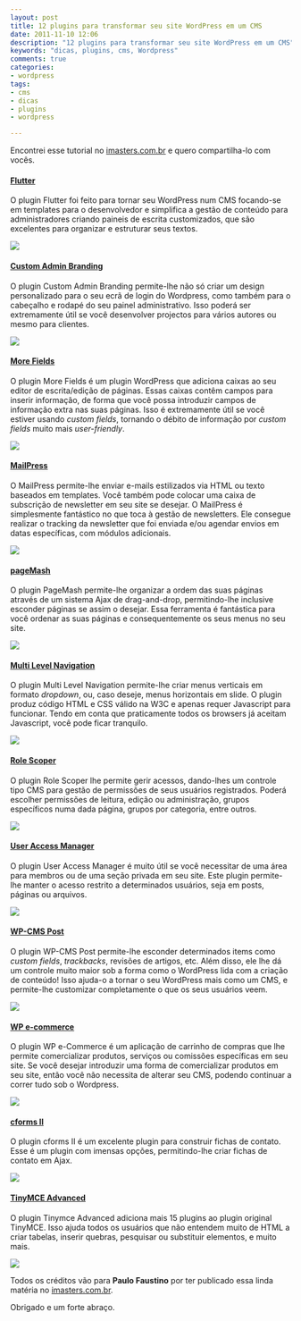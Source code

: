 ```yaml
---
layout: post
title: 12 plugins para transformar seu site WordPress em um CMS
date: 2011-11-10 12:06
description: "12 plugins para transformar seu site WordPress em um CMS"
keywords: "dicas, plugins, cms, Wordpress"
comments: true
categories:
- wordpress
tags:
- cms
- dicas
- plugins
- wordpress

---
```


Encontrei esse tutorial no [imasters.com.br](http://imasters.com.br/ "imasters.com.br") e quero compartilha-lo com vocês.

#### [Flutter](http://wordpress.org/extend/plugins/fresh-page/)

O plugin Flutter foi feito para tornar seu WordPress num CMS focando-se em templates para o desenvolvedor e simplifica a gestão de conteúdo para administradores criando paineis de escrita customizados, que são excelentes para organizar e estruturar seus textos.

![](/assets/uploads/flutter201.jpg)

#### [Custom Admin Branding](http://redlettersstudio.com/wordpress-custom-admin-branding/)

O plugin Custom Admin Branding permite-lhe não só criar um design personalizado para o seu ecrã de login do Wordpress, como também para o cabeçalho e rodapé do seu painel administrativo. Isso poderá ser extremamente útil se você desenvolver projectos para vários autores ou mesmo para clientes.

![](/assets/uploads/custom-admin-brand202.jpg)

#### [More Fields](http://wordpress.org/extend/plugins/more-fields/)

O plugin More Fields é um plugin WordPress que adiciona caixas ao seu editor de escrita/edição de páginas. Essas caixas contêm campos para inserir informação, de forma que você possa introduzir campos de informação extra nas suas páginas. Isso é extremamente útil se você estiver usando _custom fields_, tornando o débito de informação por _custom fields_ muito mais _user-friendly_.

![](/assets/uploads/more-field203.jpg)

#### [MailPress](http://www.mailpress.org/wiki/index.php?title=Main_Page)

O MailPress permite-lhe enviar e-mails estilizados via HTML ou texto baseados em templates. Você também pode colocar uma caixa de subscrição de newsletter em seu site se desejar. O MailPress é simplesmente fantástico no que toca à gestão de newsletters. Ele consegue realizar o tracking da newsletter que foi enviada e/ou agendar envios em datas específicas, com módulos adicionais.

![](/assets/uploads/mailpress204.jpg)

#### [pageMash](http://joelstarnes.co.uk/blog/pagemash/)

O plugin PageMash permite-lhe organizar a ordem das suas páginas através de um sistema Ajax de drag-and-drop, permitindo-lhe inclusive esconder páginas se assim o desejar. Essa ferramenta é fantástica para você ordenar as suas páginas e consequentemente os seus menus no seu site.

![](/assets/uploads/pagemash205.jpg)

#### [Multi Level Navigation](http://pixopoint.com/products/multi-level-navigation//)

O plugin Multi Level Navigation permite-lhe criar menus verticais em formato _dropdown_, ou, caso deseje, menus horizontais em slide. O plugin produz código HTML e CSS válido na W3C e apenas requer Javascript para funcionar. Tendo em conta que praticamente todos os browsers já aceitam Javascript, você pode ficar tranquilo.

![](/assets/uploads/multi-level-navigation206.jpg)

#### [Role Scoper](http://agapetry.net/news/introducing-role-scoper/)

O plugin Role Scoper lhe permite gerir acessos, dando-lhes um controle tipo CMS para gestão de permissões de seus usuários registrados. Poderá escolher permissões de leitura, edição ou administração, grupos específicos numa dada página, grupos por categoria, entre outros.

![](/assets/uploads/role-scoper207.jpg)

#### [User Access Manager](http://www.gm-alex.de/projects/wordpress/plugins/user-access-manager/)

O plugin User Access Manager é muito útil se você necessitar de uma área para membros ou de uma seção privada em seu site. Este plugin permite-lhe manter o acesso restrito a determinados usuários, seja em posts, páginas ou arquivos.

![](/assets/uploads/user-access-manager208.jpg)

#### [WP-CMS Post](http://wp-cms.com/our-wordpress-plugins/post-control-plugin/)

O plugin WP-CMS Post permite-lhe esconder determinados items como _custom fields_, _trackbacks_, revisões de artigos, etc. Além disso, ele lhe dá um controle muito maior sob a forma como o WordPress lida com a criação de conteúdo! Isso ajuda-o a tornar o seu WordPress mais como um CMS, e permite-lhe customizar completamente o que os seus usuários veem.

![](/assets/uploads/wp-cms-post209.jpg)

#### [WP e-commerce](http://www.instinct.co.nz/e-commerce/)

O plugin WP e-Commerce é um aplicação de carrinho de compras que lhe permite comercializar produtos, serviços ou comissões específicas em seu site. Se você desejar introduzir uma forma de comercializar produtos em seu site, então você não necessita de alterar seu CMS, podendo continuar a correr tudo sob o Wordpress.

![](/assets/uploads/ecommerce.2010jpg.jpg)

#### [cforms II](http://www.deliciousdays.com/cforms-plugin/)

O plugin cforms II é um excelente plugin para construir fichas de contato. Esse é um plugin com imensas opções, permitindo-lhe criar fichas de contato em Ajax.

![](/assets/uploads/cform2011.jpg)

#### [TinyMCE Advanced](http://www.laptoptips.ca/projects/tinymce-advanced/)

O plugin Tinymce Advanced adiciona mais 15 plugins ao plugin original TinyMCE. Isso ajuda todos os usuários que não entendem muito de HTML a criar tabelas, inserir quebras, pesquisar ou substituir elementos, e muito mais.

![](/assets/uploads/tinymce-advanced2012.jpg)

Todos os créditos vão para **Paulo Faustino** por ter publicado essa linda matéria no [imasters.com.br](http://imasters.com.br/artigo/18628/wordpress/12_plugins_para_transformar_seu_site_wordpress_em_um_cms/ "imasters.com.br").

Obrigado e um forte abraço.